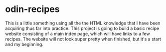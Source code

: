 # odin-recipes
This is a little something using all the the HTML knowledge that I have been acquiring thus far into practice. This project is going to build a basic recipe website consisting of a main index page, which will have links to a few recipes. The website will not look super pretty when finished, but it's a start and my beginning.